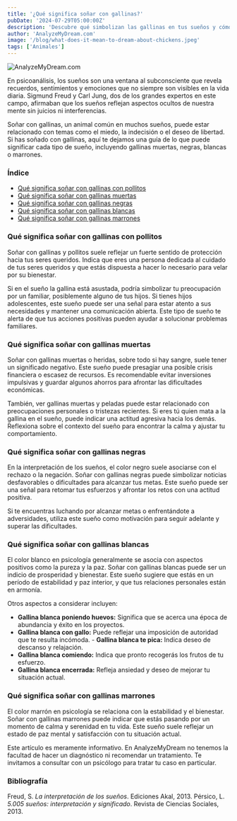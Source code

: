```yaml
---
title: '¿Qué significa soñar con gallinas?'
pubDate: '2024-07-29T05:00:00Z'
description: 'Descubre qué simbolizan las gallinas en tus sueños y cómo sus diferentes colores y estados pueden reflejar aspectos de tu vida y emociones.'
author: 'AnalyzeMyDream.com'
image: '/blog/what-does-it-mean-to-dream-about-chickens.jpeg'
tags: ['Animales']
---
```


![AnalyzeMyDream.com](/blog/what-does-it-mean-to-dream-about-chickens.jpeg)

En psicoanálisis, los sueños son una ventana al subconsciente que revela recuerdos, sentimientos y emociones que no siempre son visibles en la vida diaria. Sigmund Freud y Carl Jung, dos de los grandes expertos en este campo, afirmaban que los sueños reflejan aspectos ocultos de nuestra mente sin juicios ni interferencias.

Soñar con gallinas, un animal común en muchos sueños, puede estar relacionado con temas como el miedo, la indecisión o el deseo de libertad. Si has soñado con gallinas, aquí te dejamos una guía de lo que puede significar cada tipo de sueño, incluyendo gallinas muertas, negras, blancas o marrones.

### Índice

- [Qué significa soñar con gallinas con pollitos](#que-significa-soñar-con-gallinas-con-pollitos)
- [Qué significa soñar con gallinas muertas](#que-significa-soñar-con-gallinas-muertas)
- [Qué significa soñar con gallinas negras](#que-significa-soñar-con-gallinas-negras)
- [Qué significa soñar con gallinas blancas](#que-significa-soñar-con-gallinas-blancas)
- [Qué significa soñar con gallinas marrones](#que-significa-soñar-con-gallinas-marrones)

### Qué significa soñar con gallinas con pollitos

Soñar con gallinas y pollitos suele reflejar un fuerte sentido de protección hacia tus seres queridos. Indica que eres una persona dedicada al cuidado de tus seres queridos y que estás dispuesta a hacer lo necesario para velar por su bienestar.

Si en el sueño la gallina está asustada, podría simbolizar tu preocupación por un familiar, posiblemente alguno de tus hijos. Si tienes hijos adolescentes, este sueño puede ser una señal para estar atento a sus necesidades y mantener una comunicación abierta. Este tipo de sueño te alerta de que tus acciones positivas pueden ayudar a solucionar problemas familiares.

### Qué significa soñar con gallinas muertas

Soñar con gallinas muertas o heridas, sobre todo si hay sangre, suele tener un significado negativo. Este sueño puede presagiar una posible crisis financiera o escasez de recursos. Es recomendable evitar inversiones impulsivas y guardar algunos ahorros para afrontar las dificultades económicas.

También, ver gallinas muertas y peladas puede estar relacionado con preocupaciones personales o tristezas recientes. Si eres tú quien mata a la gallina en el sueño, puede indicar una actitud agresiva hacia los demás. Reflexiona sobre el contexto del sueño para encontrar la calma y ajustar tu comportamiento.

### Qué significa soñar con gallinas negras

En la interpretación de los sueños, el color negro suele asociarse con el rechazo o la negación. Soñar con gallinas negras puede simbolizar noticias desfavorables o dificultades para alcanzar tus metas. Este sueño puede ser una señal para retomar tus esfuerzos y afrontar los retos con una actitud positiva.

Si te encuentras luchando por alcanzar metas o enfrentándote a adversidades, utiliza este sueño como motivación para seguir adelante y superar las dificultades.

### Qué significa soñar con gallinas blancas

El color blanco en psicología generalmente se asocia con aspectos positivos como la pureza y la paz. Soñar con gallinas blancas puede ser un indicio de prosperidad y bienestar. Este sueño sugiere que estás en un período de estabilidad y paz interior, y que tus relaciones personales están en armonía.

Otros aspectos a considerar incluyen:
- **Gallina blanca poniendo huevos:** Significa que se acerca una época de abundancia y éxito en los proyectos.
- **Gallina blanca con gallo:** Puede reflejar una imposición de autoridad que te resulta incómoda. - **Gallina blanca te pica:** Indica deseo de descanso y relajación.
- **Gallina blanca comiendo:** Indica que pronto recogerás los frutos de tu esfuerzo.
- **Gallina blanca encerrada:** Refleja ansiedad y deseo de mejorar tu situación actual.

### Qué significa soñar con gallinas marrones

El color marrón en psicología se relaciona con la estabilidad y el bienestar. Soñar con gallinas marrones puede indicar que estás pasando por un momento de calma y serenidad en tu vida. Este sueño suele reflejar un estado de paz mental y satisfacción con tu situación actual.

Este artículo es meramente informativo. En AnalyzeMyDream no tenemos la facultad de hacer un diagnóstico ni recomendar un tratamiento. Te invitamos a consultar con un psicólogo para tratar tu caso en particular.

### Bibliografía

Freud, S. *La interpretación de los sueños*. Ediciones Akal, 2013. 
Pérsico, L. *5.005 sueños: interpretación y significado*. Revista de Ciencias Sociales, 2013.